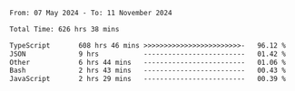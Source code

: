 
<!--START_SECTION:waka-->

```txt
From: 07 May 2024 - To: 11 November 2024

Total Time: 626 hrs 38 mins

TypeScript       608 hrs 46 mins >>>>>>>>>>>>>>>>>>>>>>>>-   96.12 %
JSON             9 hrs           -------------------------   01.42 %
Other            6 hrs 44 mins   -------------------------   01.06 %
Bash             2 hrs 43 mins   -------------------------   00.43 %
JavaScript       2 hrs 29 mins   -------------------------   00.39 %
```

<!--END_SECTION:waka-->

<!--

### Hi there 👋
**Iam-cesar/Iam-cesar** is a ✨ _special_ ✨ repository because its `README.md` (this file) appears on your GitHub profile.

Here are some ideas to get you started:

- 🔭 I’m currently working on ...
- 🌱 I’m currently learning ...
- 👯 I’m looking to collaborate on ...
- 🤔 I’m looking for help with ...
- 💬 Ask me about ...
- 📫 How to reach me: ...
- 😄 Pronouns: ...
- ⚡ Fun fact: ...
-->
